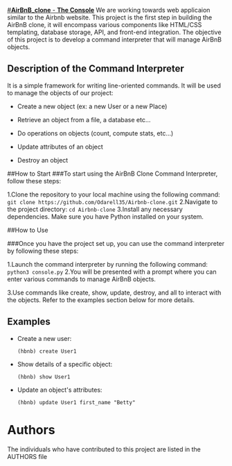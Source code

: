 <u>#**AirBnB_clone** - **The Console**</u>
We are working towards web applicaion similar to the Airbnb website. This project is the first step in building the AirBnB clone, it will encompass various components like HTML/CSS templating, database storage, API, and front-end integration. The objective of this project is to develop a command interpreter that will manage AirBnB objects. 

## Description of the Command Interpreter
It is a simple framework for writing line-oriented commands. It will be used to manage the objects of our project:
  
   - Create a new object (ex: a new User or a new Place)
    
   - Retrieve an object from a file, a database etc…
   - Do operations on objects (count, compute stats, etc…)
   - Update attributes of an object
   - Destroy an object

##How to Start
<u></u>
###To start using the AirBnB Clone Command Interpreter, follow these steps:

  1.Clone the repository to your local machine using the following command:
    ```
    git clone https://github.com/Odarell35/Airbnb-clone.git
    ```
  2.Navigate to the project directory:
    ```
    cd Airbnb-clone
    ```
  3.Install any necessary dependencies. Make sure you have Python installed on your system.

##How to Use

###Once you have the project set up, you can use the command interpreter by following these steps:

  1.Launch the command interpreter by running the following command:
    ```
    python3 console.py
    ```
  2.You will be presented with a prompt where you can enter various commands to manage AirBnB objects.

  3.Use commands like create, show, update, destroy, and all to interact with the objects. Refer to the examples section below for more details.

## Examples

- Create a new user:
  ```
  (hbnb) create User1
  ```

- Show details of a specific object:
  ```
  (hbnb) show User1
  ```

- Update an object's attributes:
  ```
  (hbnb) update User1 first_name "Betty"
  ```

# Authors

The individuals who have contributed to this project are listed in the AUTHORS file
